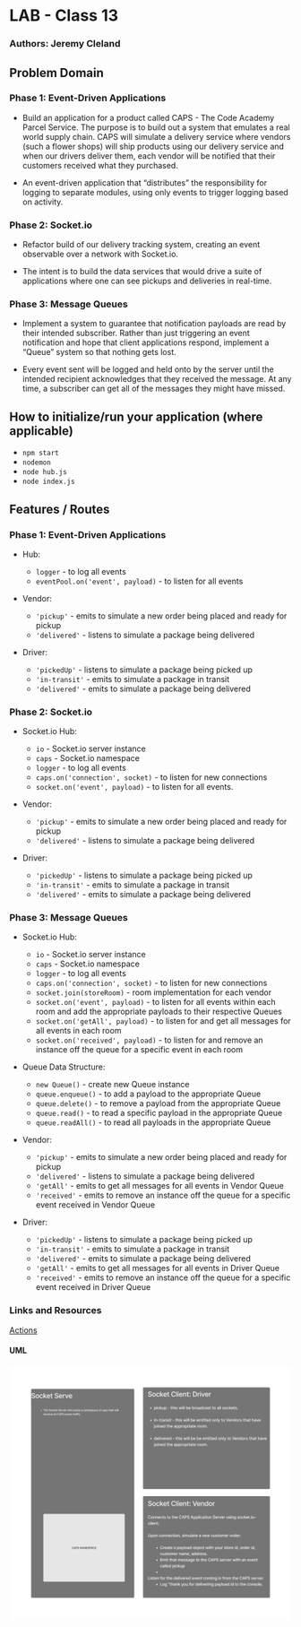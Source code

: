 # LAB - Class 13

### Authors: Jeremy Cleland

## Problem Domain

### Phase 1: Event-Driven Applications

- Build an application for a product called CAPS - The Code Academy Parcel Service. The purpose is to build out a system that emulates a real world supply chain. CAPS will simulate a delivery service where vendors (such a flower shops) will ship products using our delivery service and when our drivers deliver them, each vendor will be notified that their customers received what they purchased.

- An event-driven application that “distributes” the responsibility for logging to separate modules, using only events to trigger logging based on activity.

### Phase 2: Socket.io

- Refactor build of our delivery tracking system, creating an event observable over a network with Socket.io.

- The intent is to build the data services that would drive a suite of applications where one can see pickups and deliveries in real-time.

### Phase 3: Message Queues

- Implement a system to guarantee that notification payloads are read by their intended subscriber. Rather than just triggering an event notification and hope that client applications respond, implement a “Queue” system so that nothing gets lost.

- Every event sent will be logged and held onto by the server until the intended recipient acknowledges that they received the message. At any time, a subscriber can get all of the messages they might have missed.

## How to initialize/run your application (where applicable)

- `npm start`
- `nodemon`
- `node hub.js`
- `node index.js`

## Features / Routes

### Phase 1: Event-Driven Applications

- Hub:
  - `logger` - to log all events
  - `eventPool.on('event', payload)` - to listen for all events

- Vendor:
  - `'pickup'` - emits to simulate a new order being placed and ready for pickup
  - `'delivered'` - listens to simulate a package being delivered

- Driver:
  - `'pickedUp'` - listens to simulate a package being picked up
  - `'in-transit'` - emits to simulate a package in transit
  - `'delivered'` - emits to simulate a package being delivered

### Phase 2: Socket.io

- Socket.io Hub:
  - `io` - Socket.io server instance
  - `caps` - Socket.io namespace
  - `logger` - to log all events
  - `caps.on('connection', socket)` - to listen for new connections
  - `socket.on('event', payload)` - to listen for all events.

- Vendor:
  - `'pickup'` - emits to simulate a new order being placed and ready for pickup
  - `'delivered'` - listens to simulate a package being delivered

- Driver:
  - `'pickedUp'` - listens to simulate a package being picked up
  - `'in-transit'` - emits to simulate a package in transit
  - `'delivered'` - emits to simulate a package being delivered

### Phase 3: Message Queues

- Socket.io Hub:
  - `io` - Socket.io server instance
  - `caps` - Socket.io namespace
  - `logger` - to log all events
  - `caps.on('connection', socket)` - to listen for new connections
  - `socket.join(storeRoom)` - room implementation for each vendor
  - `socket.on('event', payload)` - to listen for all events within each room and add the appropriate payloads to their respective Queues
  - `socket.on('getAll', payload)` - to listen for and get all messages for all events in each room
  - `socket.on('received', payload)` - to listen for and remove an instance off the queue for a specific event in each room

- Queue Data Structure:
  - `new Queue()` - create new Queue instance
  - `queue.enqueue()` - to add a payload to the appropriate Queue
  - `queue.delete()` - to remove a payload from the appropriate Queue
  - `queue.read()` - to read a specific payload in the appropriate Queue
  - `queue.readAll()` - to read all payloads in the appropriate Queue

- Vendor:
  - `'pickup'` - emits to simulate a new order being placed and ready for pickup
  - `'delivered'` - listens to simulate a package being delivered
  - `'getAll'` - emits to get all messages for all events in Vendor Queue
  - `'received'` - emits to remove an instance off the queue for a specific event received in Vendor Queue

- Driver:
  - `'pickedUp'` - listens to simulate a package being picked up
  - `'in-transit'` - emits to simulate a package in transit
  - `'delivered'` - emits to simulate a package being delivered
  - `'getAll'` - emits to get all messages for all events in Driver Queue
  - `'received'` - emits to remove an instance off the queue for a specific event received in Driver Queue

### Links and Resources

[Actions](https://github.com/jeremy-cleland/CAPS/actions)

#### UML

![Lab 12](./assets/lab-12-uml.png)
